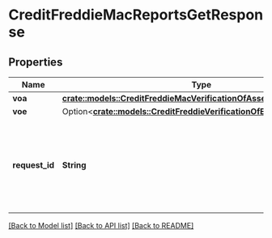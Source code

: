 # CreditFreddieMacReportsGetResponse

## Properties

Name | Type | Description | Notes
------------ | ------------- | ------------- | -------------
**voa** | [**crate::models::CreditFreddieMacVerificationOfAssetsVoa24**](CreditFreddieMacVerificationOfAssets_VOA_2_4.md) |  | 
**voe** | Option<[**crate::models::CreditFreddieVerificationOfEmploymentVoe25**](CreditFreddieVerificationOfEmployment_VOE_2_5.md)> |  | [optional]
**request_id** | **String** | A unique identifier for the request, which can be used for troubleshooting. This identifier, like all Plaid identifiers, is case sensitive. | 

[[Back to Model list]](../README.md#documentation-for-models) [[Back to API list]](../README.md#documentation-for-api-endpoints) [[Back to README]](../README.md)


